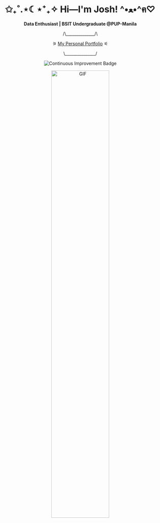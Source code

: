 <h1 align="center">✩₊˚.⋆☾⋆⁺₊✧  Hi—I'm Josh!  ^•ﻌ•^ฅ♡</h1>
<p align="center"><strong>Data Enthusiast | BSIT Undergraduate @PUP-Manila</strong></p>
<p align="center">/\______________/\</p>
<p align="center">
  ⚞ <a href="https://pi-josh.github.io/Personal-Portfolio/">My Personal Portfolio</a> ⚟
</p>
<p align="center">\_______________/</p>
<p align="center">
  <img src="https://img.shields.io/badge/Continuous-Improvement-blue?style=for-the-badge&logo=rocket" alt="Continuous Improvement Badge">
</p>
<p align="center">
  <img src="https://media.giphy.com/media/VekcnHOwOI5So/giphy.gif" alt="GIF" width="60%">
</p>
